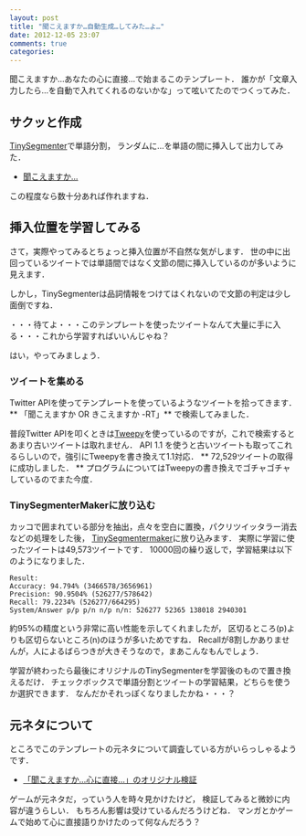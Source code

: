 ```yaml
---
layout: post
title: "聞こえますか…自動生成…してみた…よ…"
date: 2012-12-05 23:07
comments: true
categories: 
---
```


聞こえますか…あなたの心に直接…で始まるこのテンプレート．
誰かが「文章入力したら…を自動で入れてくれるのないかな」って呟いてたのでつくってみた．

<!-- More -->

## サクッと作成

[TinySegmenter](http://chasen.org/~taku/software/TinySegmenter/)で単語分割，
ランダムに…を単語の間に挿入して出力してみた．

- [聞こえますか…](http://shogo82148.github.com/kikoemasuka/)

この程度なら数十分あれば作れますね．

## 挿入位置を学習してみる

さて，実際やってみるとちょっと挿入位置が不自然な気がします．
世の中に出回っているツイートでは単語間ではなく文節の間に挿入しているのが多いように見えます．

しかし，TinySegmenterは品詞情報をつけてはくれないので文節の判定は少し面倒ですね．

・・・待てよ・・・このテンプレートを使ったツイートなんて大量に手に入る・・・これから学習すればいいんじゃね？

はい，やってみましょう．

### ツイートを集める

Twitter APIを使ってテンプレートを使っているようなツイートを拾ってきます．
** 「聞こえますか OR きこえますか -RT」** で検索してみました．

普段Twitter APIを叩くときは[Tweepy](https://github.com/tweepy/tweepy)を使っているのですが，これで検索するとあまり古いツイートは取れません．
API 1.1 を使うと古いツイートも取ってこれるらしいので，強引にTweepyを書き換えて1.1対応．
** 72,529ツイートの取得に成功しました． **
プログラムについてはTweepyの書き換えでゴチャゴチャしているのでまた今度．


### TinySegmenterMakerに放り込む

カッコで囲まれている部分を抽出，点々を空白に置換，パクリツイッタラー消去などの処理をした後，
[TinySegmentermaker](https://github.com/shogo82148/TinySegmenterMaker)に放り込みます．
実際に学習に使ったツイートは49,573ツイートです．
10000回の繰り返しで，学習結果は以下のようになりました．

``` plain
Result:
Accuracy: 94.794% (3466578/3656961)
Precision: 90.9504% (526277/578642)
Recall: 79.2234% (526277/664295)
System/Answer p/p p/n n/p n/n: 526277 52365 138018 2940301
```

約95%の精度という非常に高い性能を示してくれましたが，
区切るところ(p)よりも区切らないところ(n)のほうが多いためですね．
Recallが8割しかありませんが，人によるばらつきが大きそうなので，まあこんなもんでしょう．

学習が終わったら最後にオリジナルのTinySegmenterを学習後のもので置き換えるだけ．
チェックボックスで単語分割とツイートの学習結果，どちらを使うか選択できます．
なんだかそれっぽくなりましたかね・・・？


## 元ネタについて
ところでこのテンプレートの元ネタについて調査している方がいらっしゃるようです．

- [「聞こえますか…心に直接…」のオリジナル検証](http://notes.vanu.jp/post/36656640146/kikoemasuka)

ゲームが元ネタだ，っていう人を時々見かけたけど，
検証してみると微妙に内容が違うらしい．
もちろん影響は受けているんだろうけどね．
マンガとかゲームで始めて心に直接語りかけたのって何なんだろう？
